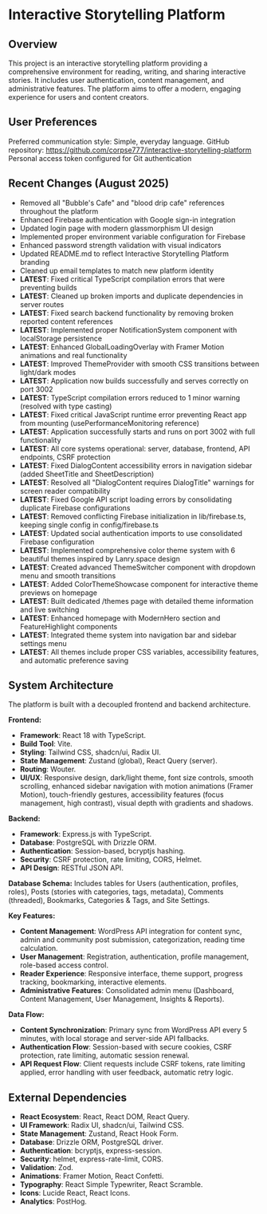 # Interactive Storytelling Platform

## Overview
This project is an interactive storytelling platform providing a comprehensive environment for reading, writing, and sharing interactive stories. It includes user authentication, content management, and administrative features. The platform aims to offer a modern, engaging experience for users and content creators.

## User Preferences
Preferred communication style: Simple, everyday language.
GitHub repository: https://github.com/corpse777/interactive-storytelling-platform
Personal access token configured for Git authentication

## Recent Changes (August 2025)
- Removed all "Bubble's Cafe" and "blood drip cafe" references throughout the platform
- Enhanced Firebase authentication with Google sign-in integration
- Updated login page with modern glassmorphism UI design
- Implemented proper environment variable configuration for Firebase
- Enhanced password strength validation with visual indicators
- Updated README.md to reflect Interactive Storytelling Platform branding
- Cleaned up email templates to match new platform identity
- **LATEST**: Fixed critical TypeScript compilation errors that were preventing builds
- **LATEST**: Cleaned up broken imports and duplicate dependencies in server routes
- **LATEST**: Fixed search backend functionality by removing broken reported content references
- **LATEST**: Implemented proper NotificationSystem component with localStorage persistence
- **LATEST**: Enhanced GlobalLoadingOverlay with Framer Motion animations and real functionality
- **LATEST**: Improved ThemeProvider with smooth CSS transitions between light/dark modes
- **LATEST**: Application now builds successfully and serves correctly on port 3002
- **LATEST**: TypeScript compilation errors reduced to 1 minor warning (resolved with type casting)
- **LATEST**: Fixed critical JavaScript runtime error preventing React app from mounting (usePerformanceMonitoring reference)
- **LATEST**: Application successfully starts and runs on port 3002 with full functionality
- **LATEST**: All core systems operational: server, database, frontend, API endpoints, CSRF protection
- **LATEST**: Fixed DialogContent accessibility errors in navigation sidebar (added SheetTitle and SheetDescription)
- **LATEST**: Resolved all "DialogContent requires DialogTitle" warnings for screen reader compatibility
- **LATEST**: Fixed Google API script loading errors by consolidating duplicate Firebase configurations
- **LATEST**: Removed conflicting Firebase initialization in lib/firebase.ts, keeping single config in config/firebase.ts
- **LATEST**: Updated social authentication imports to use consolidated Firebase configuration
- **LATEST**: Implemented comprehensive color theme system with 6 beautiful themes inspired by Lanry.space design
- **LATEST**: Created advanced ThemeSwitcher component with dropdown menu and smooth transitions
- **LATEST**: Added ColorThemeShowcase component for interactive theme previews on homepage
- **LATEST**: Built dedicated /themes page with detailed theme information and live switching
- **LATEST**: Enhanced homepage with ModernHero section and FeatureHighlight components
- **LATEST**: Integrated theme system into navigation bar and sidebar settings menu
- **LATEST**: All themes include proper CSS variables, accessibility features, and automatic preference saving

## System Architecture
The platform is built with a decoupled frontend and backend architecture.

**Frontend:**
- **Framework**: React 18 with TypeScript.
- **Build Tool**: Vite.
- **Styling**: Tailwind CSS, shadcn/ui, Radix UI.
- **State Management**: Zustand (global), React Query (server).
- **Routing**: Wouter.
- **UI/UX**: Responsive design, dark/light theme, font size controls, smooth scrolling, enhanced sidebar navigation with motion animations (Framer Motion), touch-friendly gestures, accessibility features (focus management, high contrast), visual depth with gradients and shadows.

**Backend:**
- **Framework**: Express.js with TypeScript.
- **Database**: PostgreSQL with Drizzle ORM.
- **Authentication**: Session-based, bcryptjs hashing.
- **Security**: CSRF protection, rate limiting, CORS, Helmet.
- **API Design**: RESTful JSON API.

**Database Schema:**
Includes tables for Users (authentication, profiles, roles), Posts (stories with categories, tags, metadata), Comments (threaded), Bookmarks, Categories & Tags, and Site Settings.

**Key Features:**
- **Content Management**: WordPress API integration for content sync, admin and community post submission, categorization, reading time calculation.
- **User Management**: Registration, authentication, profile management, role-based access control.
- **Reader Experience**: Responsive interface, theme support, progress tracking, bookmarking, interactive elements.
- **Administrative Features**: Consolidated admin menu (Dashboard, Content Management, User Management, Insights & Reports).

**Data Flow:**
- **Content Synchronization**: Primary sync from WordPress API every 5 minutes, with local storage and server-side API fallbacks.
- **Authentication Flow**: Session-based with secure cookies, CSRF protection, rate limiting, automatic session renewal.
- **API Request Flow**: Client requests include CSRF tokens, rate limiting applied, error handling with user feedback, automatic retry logic.

## External Dependencies
- **React Ecosystem**: React, React DOM, React Query.
- **UI Framework**: Radix UI, shadcn/ui, Tailwind CSS.
- **State Management**: Zustand, React Hook Form.
- **Database**: Drizzle ORM, PostgreSQL driver.
- **Authentication**: bcryptjs, express-session.
- **Security**: helmet, express-rate-limit, CORS.
- **Validation**: Zod.
- **Animations**: Framer Motion, React Confetti.
- **Typography**: React Simple Typewriter, React Scramble.
- **Icons**: Lucide React, React Icons.
- **Analytics**: PostHog.